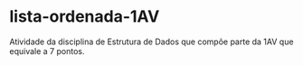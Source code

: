 # lista-ordenada-1AV
Atividade da disciplina de Estrutura de Dados que compõe parte da 1AV que equivale a 7 pontos. 
